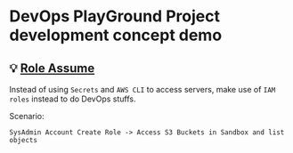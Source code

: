# DevOps PlayGround Project development concept demo



## 💡 **[Role Assume](#role-assume)**
Instead of using `Secrets` and `AWS CLI` to access servers,
make use of `IAM roles` instead to do DevOps stuffs.

Scenario:

```
SysAdmin Account Create Role -> Access S3 Buckets in Sandbox and list objects
```